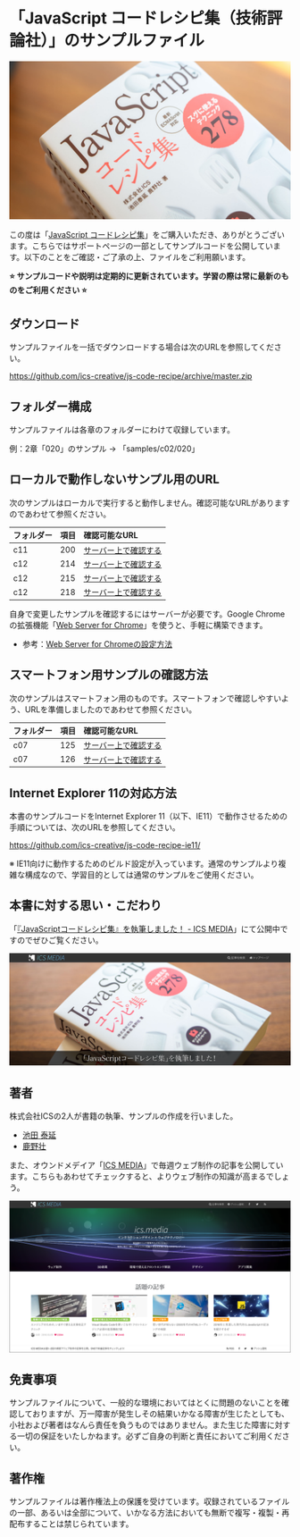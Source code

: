 # 「JavaScript コードレシピ集（技術評論社）」のサンプルファイル

![](images/jscoderecipe-supoort.jpg)

この度は「[JavaScript コードレシピ集](https://gihyo.jp/book/2019/978-4-297-10368-2/support)」をご購入いただき、ありがとうございます。こちらではサポートページの一部としてサンプルコードを公開しています。以下のことをご確認・ご了承の上、ファイルをご利用願います。

**⭐ サンプルコードや説明は定期的に更新されています。学習の際は常に最新のものをご利用ください ⭐**

## ダウンロード
サンプルファイルを一括でダウンロードする場合は次のURLを参照してください。

https://github.com/ics-creative/js-code-recipe/archive/master.zip

## フォルダー構成
サンプルファイルは各章のフォルダーにわけて収録しています。

例：2章「020」のサンプル → 「samples/c02/020」

## ローカルで動作しないサンプル用のURL

次のサンプルはローカルで実行すると動作しません。確認可能なURLがありますのであわせて参照ください。

| フォルダー | 項目 |  確認可能なURL  |
|:---|:----|:---|
|  c11 | 200  |  [サーバー上で確認する](https://ics-creative.github.io/js-code-recipe/samples/c11/200/index.html)  |
|  c12 | 214  |  [サーバー上で確認する](https://ics-creative.github.io/js-code-recipe/samples/c12/214/index.html)  |
|  c12 | 215  |  [サーバー上で確認する](https://ics-creative.github.io/js-code-recipe/samples/c12/215/index.html)  |
|  c12 | 218  |  [サーバー上で確認する](https://ics-creative.github.io/js-code-recipe/samples/c12/218/index.html)  |

自身で変更したサンプルを確認するにはサーバーが必要です。Google Chromeの拡張機能「[Web Server for Chrome](https://chrome.google.com/webstore/detail/web-server-for-chrome/ofhbbkphhbklhfoeikjpcbhemlocgigb)」を使うと、手軽に構築できます。

- 参考：[Web Server for Chromeの設定方法](https://twitter.com/tonkotsuboy_com/status/868397954532495360)

## スマートフォン用サンプルの確認方法

次のサンプルはスマートフォン用のものです。スマートフォンで確認しやすいよう、URLを準備しましたのであわせて参照ください。

| フォルダー | 項目 |  確認可能なURL  |
|:---|:----|:---|
|  c07 | 125  |  [サーバー上で確認する](https://ics-creative.github.io/js-code-recipe/samples/c07/125/index.html)  |
|  c07 | 126  |  [サーバー上で確認する](https://ics-creative.github.io/js-code-recipe/samples/c07/126/index.html)  |


## Internet Explorer 11の対応方法
本書のサンプルコードをInternet Explorer 11（以下、IE11）で動作させるための手順については、次のURLを参照してください。

https://github.com/ics-creative/js-code-recipe-ie11/

※ IE11向けに動作するためのビルド設定が入っています。通常のサンプルより複雑な構成なので、学習目的としては通常のサンプルをご使用ください。

## 本書に対する思い・こだわり

「[『JavaScriptコードレシピ集』を執筆しました！ - ICS MEDIA](https://ics.media/entry/19765)」にて公開中ですのでぜひご覧ください。

[![](images/ics-media-book.png)](https://ics.media/entry/19765)

## 著者

株式会社ICSの2人が書籍の執筆、サンプルの作成を行いました。

- [池田 泰延](https://twitter.com/clockmaker)
- [鹿野壮](https://twitter.com/tonkotsuboy_com)

また、オウンドメデイア「[ICS MEDIA](https://ics.media/)」で毎週ウェブ制作の記事を公開しています。こちらもあわせてチェックすると、よりウェブ制作の知識が高まるでしょう。

[![](images/ics-media.png)](https://ics.media/)

## 免責事項
サンプルファイルについて、一般的な環境においてはとくに問題のないことを確認しておりますが、万一障害が発生しその結果いかなる障害が生じたとしても、小社および著者はなんら責任を負うものではありません。また生じた障害に対する一切の保証をいたしかねます。必ずご自身の判断と責任においてご利用ください。

## 著作権
サンプルファイルは著作権法上の保護を受けています。収録されているファイルの一部、あるいは全部について、いかなる方法においても無断で複写・複製・再配布することは禁じられています。

